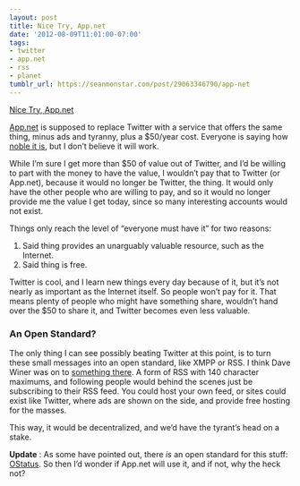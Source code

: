 ```yaml
---
layout: post
title: Nice Try, App.net
date: '2012-08-09T11:01:00-07:00'
tags:
- twitter
- app.net
- rss
- planet
tumblr_url: https://seanmonstar.com/post/29063346790/app-net
---
```

[Nice Try, App.net](http://app.net)  

[App.net](http://app.net) is supposed to replace Twitter with a service that offers the same thing, minus ads and tyranny, plus a $50/year cost. Everyone is saying how [noble it is](http://massivegreatness.com/walter-white), but I don’t believe it will work.

While I’m sure I get more than $50 of value out of Twitter, and I’d be willing to part with the money to have the value, I wouldn’t pay that to Twitter (or App.net), because it would no longer be Twitter, the thing. It would only have the other people who are willing to pay, and so it would no longer provide me the value I get today, since so many interesting accounts would not exist.

Things only reach the level of “everyone must have it” for two reasons:

1. Said thing provides an unarguably valuable resource, such as the Internet.
2. Said thing is free.

Twitter is cool, and I learn new things every day because of it, but it’s not nearly as important as the Internet itself. So people won’t pay for it. That means plenty of people who might have something share, wouldn’t hand over the $50 to share it, and Twitter becomes even less valuable.

### An Open Standard?

The only thing I can see possibly beating Twitter at this point, is to turn these small messages into an open standard, like XMPP or RSS. I think Dave Winer was on to [something there](http://scripting.com/stories/2011/01/03/rebootingRssRevisited.html). A form of RSS with 140 character maximums, and following people would behind the scenes just be subscribing to their RSS feed. You could host your own feed, or sites could exist like Twitter, where ads are shown on the side, and provide free hosting for the masses.

This way, it would be decentralized, and we’d have the tyrant’s head on a stake.

**Update** : As some have pointed out, there _is_ an open standard for this stuff: [OStatus](http://en.wikipedia.org/wiki/OStatus). So then I’d wonder if App.net will use it, and if not, why the heck not?

